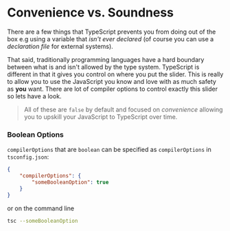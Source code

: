 # Convenience vs. Soundness

There are a few things that TypeScript prevents you from doing out of the box e.g using a variable that *isn't ever declared* (of course you can use a *declaration file* for external systems).

That said, traditionally programming languages have a hard boundary between what is and isn't allowed by the type system. TypeScript is different in that it gives you control on where you put the slider. This is really to allow you to use the JavaScript you know and love with as much safety as **you** want. There are lot of compiler options to control exactly this slider so lets have a look.

> All of these are `false` by default and focused on *convenience* allowing you to upskill your JavaScript to TypeScript over time.

### Boolean Options

`compilerOptions` that are `boolean` can be specified as `compilerOptions` in `tsconfig.json`:

```json
{
    "compilerOptions": {
        "someBooleanOption": true
    }
}
```

or on the command line

```sh
tsc --someBooleanOption
```
